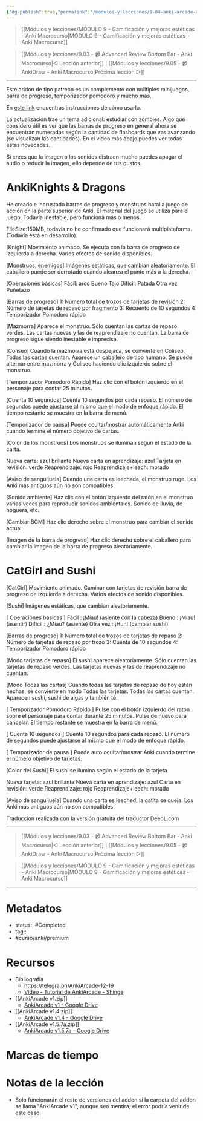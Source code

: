 ```yaml
---
{"dg-publish":true,"permalink":"/modulos-y-lecciones/9-04-anki-arcade-anki-macrocurso/","noteIcon":"","updated":"2024-05-21T22:14:07.695+02:00"}
---
```



> [[Módulos y lecciones/MÓDULO 9 - Gamificación y mejoras estéticas - Anki Macrocurso\|MÓDULO 9 - Gamificación y mejoras estéticas - Anki Macrocurso]]

> [[Módulos y lecciones/9.03 - 📹 Advanced Review Bottom Bar - Anki Macrocurso\|◁ Lección anterior]] | [[Módulos y lecciones/9.05 - 📹 AnkiDraw - Anki Macrocurso\|Próxima lección ▷]]

---

Este addon de tipo patreon es un complemento con múltiples minijuegos, barra de progreso, temporizador pomodoro y mucho más. 

En [este link](https://telegra.ph/AnkiArcade-12-19) encuentras instrucciones de cómo usarlo.

La actualización trae un tema adicional: estudiar con zombies. Algo que considero útil es ver que las barras de progreso en general ahora se encuentran numeradas según la cantidad de flashcards que vas avanzando (se visualizan las cantidades). En el video más abajo puedes ver todas estas novedades.

Si crees que la imagen o los sonidos distraen mucho puedes apagar el audio o reducir la imagen, ello depende de tus gustos.

# AnkiKnights & Dragons
He creado e incrustado barras de progreso y monstruos batalla juego de acción en la parte superior de Anki. El material del juego se utiliza para el juego. Todavía inestable, pero funciona más o menos.

FileSize:150MB, todavía no he confirmado que funcionará multiplataforma. (Todavía está en desarrollo).

[Knight]
Movimiento animado. Se ejecuta con la barra de progreso de izquierda a derecha. Varios efectos de sonido disponibles.

[Monstruos, enemigos]
Imágenes estáticas, que cambian aleatoriamente. El caballero puede ser derrotado cuando alcanza el punto más a la derecha.

[Operaciones básicas]
Fácil: arco
Bueno Tajo
Difícil: Patada
Otra vez Puñetazo

[Barras de progreso]
1: Número total de trozos de tarjetas de revisión
2: Número de tarjetas de repaso por fragmento
3: Recuento de 10 segundos
4: Temporizador Pomodoro rápido

[Mazmorra]
Aparece el monstruo. Sólo cuentan las cartas de repaso verdes. Las cartas nuevas y las de reaprendizaje no cuentan. La barra de progreso sigue siendo inestable e imprecisa.

[Coliseo]
Cuando la mazmorra está despejada, se convierte en Coliseo. Todas las cartas cuentan. Aparece un caballero de tipo humano. Se puede alternar entre mazmorra y Coliseo haciendo clic izquierdo sobre el monstruo.

[Temporizador Pomodoro Rápido]
Haz clic con el botón izquierdo en el personaje para contar 25 minutos.

[Cuenta 10 segundos]
Cuenta 10 segundos por cada repaso. El número de segundos puede ajustarse al mismo que el modo de enfoque rápido. El tiempo restante se muestra en la barra de menú.

[Temporizador de pausa]
Puede ocultar/mostrar automáticamente Anki cuando termine el número objetivo de cartas.

[Color de los monstruos]
Los monstruos se iluminan según el estado de la carta.

Nueva carta: azul brillante
Nueva carta en aprendizaje: azul
Tarjeta en revisión: verde
Reaprendizaje: rojo
Reaprendizaje+leech: morado

[Aviso de sanguijuela]
Cuando una carta es leechada, el monstruo ruge. Los Anki más antiguos aún no son compatibles.

[Sonido ambiente]
Haz clic con el botón izquierdo del ratón en el monstruo varias veces para reproducir sonidos ambientales. Sonido de lluvia, de hoguera, etc.

[Cambiar BGM]
Haz clic derecho sobre el monstruo para cambiar el sonido actual.

[Imagen de la barra de progreso]
Haz clic derecho sobre el caballero para cambiar la imagen de la barra de progreso aleatoriamente.

# CatGirl and Sushi
[CatGirl]
Movimiento animado. Caminar con tarjetas de revisión barra de progreso de izquierda a derecha. Varios efectos de sonido disponibles.

[Sushi]
Imágenes estáticas, que cambian aleatoriamente. 

[ Operaciones básicas ]
Fácil : ¡Miau! (asiente con la cabeza)
Bueno : ¡Miau! (asentir)
Difícil : ¿Miau? (asiente)
Otra vez : ¡Hun! (cambiar sushi)

[Barras de progreso]
1: Número total de trozos de tarjetas de repaso
2: Número de tarjetas de repaso por trozo
3: Cuenta de 10 segundos
4: Temporizador Pomodoro rápido

[Modo tarjetas de repaso]
El sushi aparece aleatoriamente. Sólo cuentan las tarjetas de repaso verdes. Las tarjetas nuevas y las de reaprendizaje no cuentan. 

[Modo Todas las cartas]
Cuando todas las tarjetas de repaso de hoy están hechas, se convierte en modo Todas las tarjetas. Todas las cartas cuentan. Aparecen sushi, sushi de algas y también té.

[ Temporizador Pomodoro Rápido ]
Pulse con el botón izquierdo del ratón sobre el personaje para contar durante 25 minutos. Pulse de nuevo para cancelar. El tiempo restante se muestra en la barra de menú.

[ Cuenta 10 segundos ]
Cuenta 10 segundos para cada repaso. El número de segundos puede ajustarse al mismo que el modo de enfoque rápido. 

[ Temporizador de pausa ]
Puede auto ocultar/mostrar Anki cuando termine el número objetivo de tarjetas. 

[Color del Sushi]
El sushi se ilumina según el estado de la tarjeta.

Nueva tarjeta: azul brillante
Nueva carta en aprendizaje: azul
Carta en revisión: verde
Reaprendizaje: rojo
Reaprendizaje+leech: morado

[Aviso de sanguijuela]
Cuando una carta es leeched, la gatita se queja. Los Anki más antiguos aún no son compatibles.


Traducción realizada con la versión gratuita del traductor DeepL.com


---

> [[Módulos y lecciones/9.03 - 📹 Advanced Review Bottom Bar - Anki Macrocurso\|◁ Lección anterior]] | [[Módulos y lecciones/9.05 - 📹 AnkiDraw - Anki Macrocurso\|Próxima lección ▷]]

> [[Módulos y lecciones/MÓDULO 9 - Gamificación y mejoras estéticas - Anki Macrocurso\|MÓDULO 9 - Gamificación y mejoras estéticas - Anki Macrocurso]]

---
# Metadatos
- status:: #Completed 
- tag:: 
- #curso/anki/premium

# Recursos
- Bibliografía
	- https://telegra.ph/AnkiArcade-12-19
	- [Vídeo - Tutorial de AnkiArcade - Shinge](https://youtu.be/twJ6PRkbEUE)
- [[AnkiArcade v1.zip]]
	- [AnkiArcade v1 - Google Drive](https://drive.google.com/file/d/1q0WSq0OEa34G8MCWFkKkSY7bojdhbJBU/view?usp=drive_link)
- [[AnkiArcade v1.4.zip]]
	- [AnkiArcade v1.4 - Google Drive](https://drive.google.com/file/d/1sXSdh4VhzAx6E-7mmYOlhQSmb22Rgnel/view?usp=drive_link)
- [[AnkiArcade v1.5.7a.zip]]
	- [AnkiArcade v1.5.7a - Google Drive](https://drive.google.com/file/d/1iD-5p83bdpdJ1vmgchyzotY8OqALcs-e/view?usp=drive_link)




# Marcas de tiempo


# Notas de la lección
- Solo funcionarán el resto de versiones del addon si la carpeta del addon se llama "AnkiArcade v1", aunque sea mentira, el error podría venir de este caso.